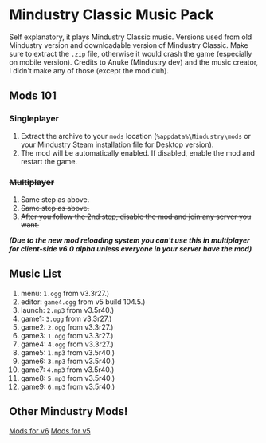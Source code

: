 # Mindustry Classic Music Pack
Self explanatory, it plays Mindustry Classic music. Versions used from old Mindustry version and downloadable version of Mindustry Classic. Make sure to extract the `.zip` file, otherwise it would crash the game (especially on mobile version).
Credits to Anuke (Mindustry dev) and the music creator, I didn't make any of those (except the mod duh).

## Mods 101
### Singleplayer
1. Extract the archive to your `mods` location (`%appdata%\Mindustry\mods` or your Mindustry Steam installation file for Desktop version).
2. The mod will be automatically enabled. If disabled, enable the mod and restart the game.

### ~~Multiplayer~~
1. ~~Same step as above.~~
2. ~~Same step as above.~~
3. ~~After you follow the 2nd step, disable the mod and join any server you want.~~

_**(Due to the new mod reloading system you can't use this in multiplayer for client-side v6.0 alpha unless everyone in your server have the mod)**_

## Music List

1. menu: `1.ogg` from v3.3r27.)
2. editor: `game4.ogg` from v5 build 104.5.)
3. launch: `2.mp3` from v3.5r40.)
4. game1: `3.ogg` from v3.3r27.)
5. game2: `2.ogg` from v3.3r27.)
6. game3: `1.ogg` from v3.3r27.)
7. game4: `4.ogg` from v3.3r27.)
8. game5: `1.mp3` from v3.5r40.)
9. game6: `3.mp3` from v3.5r40.)
10. game7: `4.mp3` from v3.5r40.)
11. game8: `5.mp3` from v3.5r40.)
12. game9: `6.mp3` from v3.5r40.)

## Other Mindustry Mods!

[Mods for v6](https://github.com/topics/mindustry-mod-v6)
[Mods for v5](https://github.com/topics/mindustry-mod)
